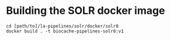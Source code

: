 # Building the SOLR docker image

```
cd [path/to]/la-pipelines/solr/docker/solr8
docker build . -t biocache-pipelines-solr8:v1
```
